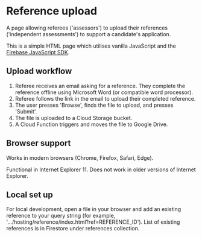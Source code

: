 # Reference upload

A page allowing referees ('assessors') to upload their references ('independent assessments') to support a candidate's 
application.

This is a simple HTML page which utilises vanilla JavaScript and the 
[Firebase JavaScript SDK](https://firebase.google.com/docs/web/setup).

## Upload workflow

1. Referee receives an email asking for a reference. They complete the reference offline using Microsoft Word (or 
compatible word processor).
2. Referee follows the link in the email to upload their completed reference.
3. The user presses 'Browse', finds the file to upload, and presses 'Submit'.
4. The file is uploaded to a Cloud Storage bucket.
5. A Cloud Function triggers and moves the file to Google Drive.

## Browser support

Works in modern browsers (Chrome, Firefox, Safari, Edge).

Functional in Internet Explorer 11. Does not work in older versions of Internet Explorer.


## Local set up
For local development, open a file in your browser and add an existing reference to your query string (for example, '.../hosting/reference/index.html?ref=REFERENCE_ID'). 
List of existing references is in Firestore under references collection.





